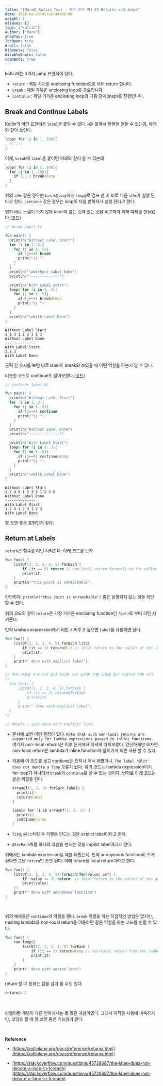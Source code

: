 ```yaml
---
title: "[Maru의 Kotlin Tour - 공식 문서 편] #3 Returns and Jumps"
date: 2020-02-05T00:28:44+09:00
weight: 1
aliases: []
tags: ["kotlin"]
author: ["Maru"]
showToc: true
TocOpen: true
draft: false
hidemeta: false
disableShare: false
comments: true
---
```


kotlin에는 3가지 jump 표현식이 있다.

- `return` : 제일 가까운 enclosing function으로 부터 return 합니다.
- `break` : 제일 가까운 enclosing loop를 종료합니다.
- `continue` : 제일 가까운 enclosing loop의 다음 단계(step)를 진행합니다.

## Break and Continue Labels

Kotlin의 어떤 표현이든 `label`을 붙일 수 있다. `@`을 붙여서 라벨을 만들 수 있는데, 아래와 같이 쓰인다.

```kotlin
loop@ for (i in 1..100){
  // ...
}
```

이제, `break`에 `label`을 붙이면 아래와 같이 쓸 수 있는데

```kotlin
loop@ for (i in 1..100){
  for (j in 1..100){
    if (...) break@loop
  }
}
```

위의 코드 같은 경우는 `break@loop`에서 `loop@`로 점프 한 후 바로 다음 코드가 실행 된다고 한다. `continue` 같은 경우는 loop의 다음 반복자가 실행 된다고 한다.

뭔가 바로 느낌이 오지 않아 label이 없는 것과 있는 것을 비교하기 위해 예제를 만들었다.([코드](https://github.com/gmlwo530/kotlin-tour/blob/master/offical-doc/break_label.kt))

```kotlin
// break_label.kt

fun main() {
  println("Without Label Start")
  for (i in 1..3){
    for (j in 1..5){
      if (j==4) break
      print("$j ")
    }
  }
  println("\nWithout Label Done")
  println("--------------")

  println("With Label Start")
  loop@ for (i in 1..3){
    for (j in 1..5){
      if (j==4) break@loop
      print("$j ")
    }
  }
  println("\nWith Label Done")
}
```

```text
Without Label Start
1 2 3 1 2 3 1 2 3
Without Label Done
--------------
With Label Start
1 2 3
With Label Done
```

출력 된 숫자를 보면 바로 label이 break와 쓰였을 때 어떤 역할을 하는지 알 수 있다.

비슷한 코드로 continue도 알아보겠다.([코드](https://github.com/gmlwo530/kotlin-tour/blob/master/offical-doc/continue_label.kt))

```kotlin
// continue_label.kt

fun main() {
  println("Without Label Start")
  for (i in 1..3){
    for (j in 1..5){
      if (j==4) continue
      print("$j ")
    }
  }
  println("Without Label Done")
  println("--------------")

  println("With Label Start")
  loop@ for (i in 1..3){
    for (j in 1..5){
      if (j==4) continue@loop
      print("$j ")
    }
  }
  println("\nWith Label Done")
}
```

```text
Without Label Start
1 2 3 5 1 2 3 5 1 2 3 5
Without Label Done
--------------
With Label Start
1 2 3 1 2 3 1 2 3
With Label Done
```

잘 쓰면 좋은 표현인거 같다.

## Return at Labels

`return`은 함수를 리턴 시켜준다. 아래 코드를 보자

```kotlin
fun foo() {
    listOf(1, 2, 3, 4, 5).forEach {
        if (it == 3) return // non-local return directly to the caller of foo()
        print(it)
    }
    println("this point is unreachable")
}
```

간단하다. `println("this point is unreachable")` 줄은 실행되지 않는 것을 확인 할 수 있다.

위의 코드와 같이 `return`은 가장 가까운 enclosing function인 `foo()`로 부터 리턴 시켜준다.

만약 lambda expression에서 리턴 시켜주고 싶으면 `label`을 사용하면 된다.

```kotlin
fun foo() {
    listOf(1, 2, 3, 4, 5).forEach lit@{
        if (it == 3) return@lit // local return to the caller of the lambda, i.e. the forEach loop
        print(it)
    }
    print(" done with explicit label")
}

// 위의 라벨을 두개 쓰지 않고 하나만 쓰고 싶으면 라벨 이름을 함수 이름으로 하면 된다.
/*
  fun foo() {
      listOf(1, 2, 3, 4, 5).forEach {
          if (it == 3) return@forEach
          print(it)
      }
      print(" done with explicit label")
  }
*/

// Result : 1245 done with explicit label
```

- 문서에 보면 이런 문장이 있다. `Note that such non-local returns are supported only for lambda expressions passed to inline functions.` 여기서 non-local returns은 이후 문서에서 자세히 다뤄보겠다. 간단하게만 보자면 non-local return은 lambda가 inline function에 들어가게 되면 사용 할 수 있다.

- 처음에 이 코드를 보고 contiune는 안되나 해서 해봤더니, `The label '@lit' does not denote a loop` 오류가 났다. 위의 코드는 lambda expression이지 for-loop가 아니라서 `break`와 `continue`를 쓸 수 없는 것이다. 번외로 아래 코드는 같은 역할을 한다.

  ```kotlin
  arrayOf(1, 2, 3).forEach label@ {
    print(it)
    return@label
  }

  label@ for (i in arrayOf(1, 2, 3)) {
    print(i)
    continue@label
  }
  ```

- `lit@`, `@lit`처럼 두 라벨을 만드는 것을 explict label이라고 한다.
- `@forEach`처럼 하나의 라벨을 만드는 것을 implict label이라고 한다.

위에서는 lambda expression일 때를 다뤘는데, 만약 anonymous functino이 오게 된다면 그냥 `return`만 쓰면 된다. 이때 return을 local return이라고 한다.

```kotlin
fun foo() {
    listOf(1, 2, 3, 4, 5).forEach(fun(value: Int) {
        if (value == 3) return  // local return to the caller of the anonymous fun, i.e. the forEach loop
        print(value)
    })
    print(" done with anonymous function")
}
```

<br>

위의 예제들은 `continue`의 역할을 했다. `break` 역할을 하는 직접적인 방법은 없지만, nesting lambda와 non-local return을 이용하면 같은 역할을 하는 코드를 만들 수 있다.

```kotlin
fun foo() {
    run loop@{
        listOf(1, 2, 3, 4, 5).forEach {
            if (it == 3) return@loop // non-local return from the lambda passed to run
            print(it)
        }
    }
    print(" done with nested loop")
}
```

return 할 때 원하는 값을 넘겨 줄 수도 있다.

```kotlin
return@a 1
```

<br><br>
라벨이란 개념이 다른 언어에서는 못 봤던 개념이였다. 그래서 아직은 사용에 미숙하지만, 코딩을 할 때 잘 쓰면 좋은 기능일거 같다.

<br><br>
**Reference**

- [https://kotlinlang.org/docs/reference/returns.html](https://kotlinlang.org/docs/reference/returns.html)

- [https://stackoverflow.com/questions/45728687/the-label-does-not-denote-a-loop-in-foreach](https://stackoverflow.com/questions/45728687/the-label-does-not-denote-a-loop-in-foreach)
